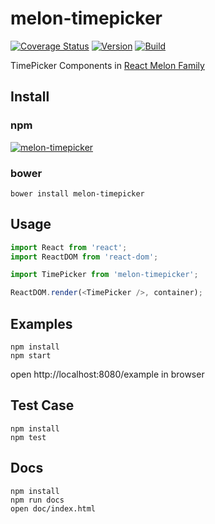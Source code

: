 # melon-timepicker

[![Coverage Status](https://coveralls.io/repos/github/react-melon/melon-timepicker/badge.svg?branch=master)](https://coveralls.io/github/react-melon/melon-timepicker?branch=master)
[![Version](https://badge.fury.io/js/melon-timepicker.svg)](https://www.npmjs.com/package/melon-timepicker)
[![Build](https://travis-ci.org/react-melon/melon-timepicker.svg?style=flat-square)](https://travis-ci.org/react-melon/melon-timepicker)

TimePicker Components in [React Melon Family](http://react-melon.github.io/melon/)

## Install

### npm

[![melon-timepicker](https://nodei.co/npm/melon-timepicker.png)](https://npmjs.org/package/melon-timepicker)

### bower

```
bower install melon-timepicker
```

## Usage

```js
import React from 'react';
import ReactDOM from 'react-dom';

import TimePicker from 'melon-timepicker';

ReactDOM.render(<TimePicker />, container);
```

## Examples

```
npm install
npm start
```

open http://localhost:8080/example in browser

## Test Case

```
npm install
npm test
```

## Docs

```
npm install
npm run docs
open doc/index.html
```
